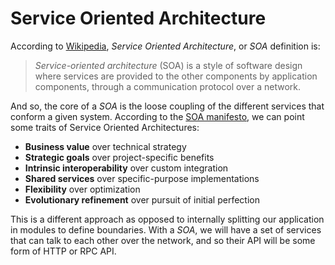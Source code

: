 # Service Oriented Architecture


According to
[Wikipedia](https://en.wikipedia.org/wiki/Service-oriented_architecture),
*Service Oriented Architecture*, or *SOA* definition is:

> *Service-oriented architecture* (SOA) is a style of software design
> where services are provided to the other components by application
> components, through a communication protocol over a network.

And so, the core of a *SOA* is the loose coupling of the different
services that conform a given system. According to the [SOA manifesto](http://www.soa-manifesto.org/),
we can point some traits of Service Oriented Architectures:

* **Business value** over technical strategy
* **Strategic goals** over project-specific benefits
* **Intrinsic interoperability** over custom integration
* **Shared services** over specific-purpose implementations
* **Flexibility** over optimization
* **Evolutionary refinement** over pursuit of initial perfection

This is a different approach as opposed to internally splitting our
application in modules to define boundaries. With a *SOA*, we will
have a set of services that can talk to each other over the network,
and so their API will be some form of HTTP or RPC API.
